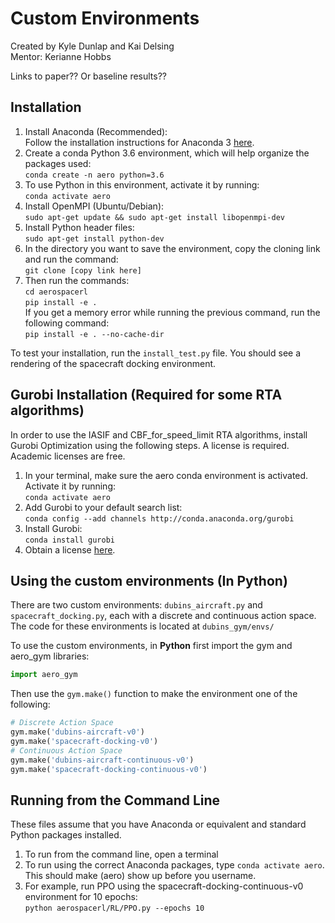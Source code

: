 # Custom Environments
Created by Kyle Dunlap and Kai Delsing  
Mentor: Kerianne Hobbs  

Links to paper?? Or baseline results??

## Installation
1. Install Anaconda (Recommended):  
Follow the installation instructions for Anaconda 3 [here](https://docs.continuum.io/anaconda/install/).  
2. Create a conda Python 3.6 environment, which will help organize the packages used:  
`conda create -n aero python=3.6`  
3. To use Python in this environment, activate it by running:  
`conda activate aero`  
4. Install OpenMPI (Ubuntu/Debian):  
`sudo apt-get update && sudo apt-get install libopenmpi-dev`  
5. Install Python header files:  
`sudo apt-get install python-dev`  
6. In the directory you want to save the environment, copy the cloning link and run the command:  
`git clone [copy link here]`
7. Then run the commands:  
`cd aerospacerl`  
`pip install -e .`  
If you get a memory error while running the previous command, run the following command:  
`pip install -e . --no-cache-dir`

To test your installation, run the `install_test.py` file. You should see a rendering of the spacecraft docking environment.  

## Gurobi Installation (Required for some RTA algorithms)  
In order to use the IASIF and CBF_for_speed_limit RTA algorithms, install Gurobi Optimization using the following steps. A license is required. Academic licenses are free.  
1. In your terminal, make sure the aero conda environment is activated. Activate it by running:  
`conda activate aero`  
2. Add Gurobi to your default search list:  
`conda config --add channels http://conda.anaconda.org/gurobi`  
3. Install Gurobi:  
`conda install gurobi`  
4. Obtain a license [here](https://www.gurobi.com/documentation/9.0/quickstart_linux/retrieving_and_setting_up_.html#section:RetrieveLicense).  

## Using the custom environments (In Python)
There are two custom environments: `dubins_aircraft.py` and `spacecraft_docking.py`, each with a discrete and continuous action space.  The code for these environments is located at `dubins_gym/envs/`  

To use the custom environments, in __Python__ first import the gym and aero_gym libraries:  
```python
import aero_gym
```  
Then use the `gym.make()` function to make the environment one of the following:  
```python
# Discrete Action Space
gym.make('dubins-aircraft-v0')
gym.make('spacecraft-docking-v0')
# Continuous Action Space
gym.make('dubins-aircraft-continuous-v0')
gym.make('spacecraft-docking-continuous-v0')
```

## Running from the Command Line
These files assume that you have Anaconda or equivalent and standard Python packages installed.  
1. To run from the command line, open a terminal  
2. To run using the correct Anaconda packages, type `conda activate aero`. This should make (aero) show up before you username.  
3. For example, run PPO using the spacecraft-docking-continuous-v0 environment for 10 epochs:  
`python aerospacerl/RL/PPO.py --epochs 10`
